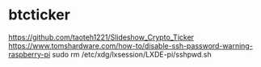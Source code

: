 # btcticker
https://github.com/taoteh1221/Slideshow_Crypto_Ticker
https://www.tomshardware.com/how-to/disable-ssh-password-warning-raspberry-pi
  sudo rm /etc/xdg/lxsession/LXDE-pi/sshpwd.sh
